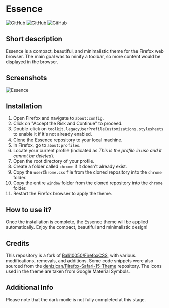 # Essence

![GitHub](https://img.shields.io/github/license/JarnotMaciej/FirefoxCSS?style=flat-square) ![GitHub](https://img.shields.io/github/languages/top/JarnotMaciej/FirefoxCSS?style=flat-square) ![GitHub](https://img.shields.io/github/languages/code-size/JarnotMaciej/FirefoxCSS?style=flat-square) 

## Short description

Essence is a compact, beautiful, and minimalistic theme for the Firefox web browser. The main goal was to minify a toolbar, so more content would be displayed in the browser.

## Screenshots

![Essence](https://github.com/JarnotMaciej/Essence/assets/92025751/4ec61b5b-52b5-4e89-b0ca-b4de041cb01c)

## Installation

1. Open Firefox and navigate to `about:config`.
2. Click on "Accept the Risk and Continue" to proceed.
3. Double-click on `toolkit.legacyUserProfileCustomizations.stylesheets` to enable it if it's not already enabled.
4. Clone the Essence repository to your local machine.
5. In Firefox, go to `about:profiles`.
6. Locate your current profile (indicated as *This is the profile in use and it cannot be deleted*).
7. Open the root directory of your profile.
8. Create a folder called `chrome` if it doesn't already exist.
9. Copy the `userChrome.css` file from the cloned repository into the `chrome` folder.
10. Copy the entire `window` folder from the cloned repository into the `chrome` folder.
11. Restart the Firefox browser to apply the theme.

## How to use it?

Once the installation is complete, the Essence theme will be applied automatically. Enjoy the compact, beautiful and minimalistic design!

## Credits

This repository is a fork of [Bali10050/FirefoxCSS](https://github.com/Bali10050/FirefoxCSS), with various modifications, removals, and additions. Some code snippets were also sourced from the [denizjcan/Firefox-Safari-15-Theme](https://github.com/denizjcan/Firefox-Safari-15-Theme) repository. The icons used in the theme are taken from Google Material Symbols.

## Additional Info

Please note that the dark mode is not fully completed at this stage.
